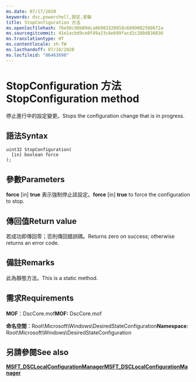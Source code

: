 ```yaml
---
ms.date: 07/17/2020
keywords: dsc,powershell,設定,安裝
title: StopConfiguration 方法
ms.openlocfilehash: 76e50c98b09dca86983320918c6899082580672a
ms.sourcegitcommit: 41e1acbd9ce0f49a23c6eb99facd2c280d836836
ms.translationtype: HT
ms.contentlocale: zh-TW
ms.lasthandoff: 07/18/2020
ms.locfileid: "86463698"
---
```

# <a name="stopconfiguration-method"></a><span data-ttu-id="ee8c6-103">StopConfiguration 方法</span><span class="sxs-lookup"><span data-stu-id="ee8c6-103">StopConfiguration method</span></span>

<span data-ttu-id="ee8c6-104">停止進行中的設定變更。</span><span class="sxs-lookup"><span data-stu-id="ee8c6-104">Stops the configuration change that is in progress.</span></span>

## <a name="syntax"></a><span data-ttu-id="ee8c6-105">語法</span><span class="sxs-lookup"><span data-stu-id="ee8c6-105">Syntax</span></span>

```mof
uint32 StopConfiguration(
  [in] boolean force
);
```

## <a name="parameters"></a><span data-ttu-id="ee8c6-106">參數</span><span class="sxs-lookup"><span data-stu-id="ee8c6-106">Parameters</span></span>

<span data-ttu-id="ee8c6-107">**force** \[in\] **true** 表示強制停止該設定。</span><span class="sxs-lookup"><span data-stu-id="ee8c6-107">**force** \[in\] **true** to force the configuration to stop.</span></span>

## <a name="return-value"></a><span data-ttu-id="ee8c6-108">傳回值</span><span class="sxs-lookup"><span data-stu-id="ee8c6-108">Return value</span></span>

<span data-ttu-id="ee8c6-109">若成功即傳回零；否則傳回錯誤碼。</span><span class="sxs-lookup"><span data-stu-id="ee8c6-109">Returns zero on success; otherwise returns an error code.</span></span>

## <a name="remarks"></a><span data-ttu-id="ee8c6-110">備註</span><span class="sxs-lookup"><span data-stu-id="ee8c6-110">Remarks</span></span>

<span data-ttu-id="ee8c6-111">此為靜態方法。</span><span class="sxs-lookup"><span data-stu-id="ee8c6-111">This is a static method.</span></span>

## <a name="requirements"></a><span data-ttu-id="ee8c6-112">需求</span><span class="sxs-lookup"><span data-stu-id="ee8c6-112">Requirements</span></span>

<span data-ttu-id="ee8c6-113">**MOF**：DscCore.mof</span><span class="sxs-lookup"><span data-stu-id="ee8c6-113">**MOF:** DscCore.mof</span></span>

<span data-ttu-id="ee8c6-114">**命名空間**：Root\Microsoft\Windows\DesiredStateConfiguration</span><span class="sxs-lookup"><span data-stu-id="ee8c6-114">**Namespace**: Root\Microsoft\Windows\DesiredStateConfiguration</span></span>

## <a name="see-also"></a><span data-ttu-id="ee8c6-115">另請參閱</span><span class="sxs-lookup"><span data-stu-id="ee8c6-115">See also</span></span>

[<span data-ttu-id="ee8c6-116">**MSFT_DSCLocalConfigurationManager**</span><span class="sxs-lookup"><span data-stu-id="ee8c6-116">**MSFT_DSCLocalConfigurationManager**</span></span>](msft-dsclocalconfigurationmanager.md)
